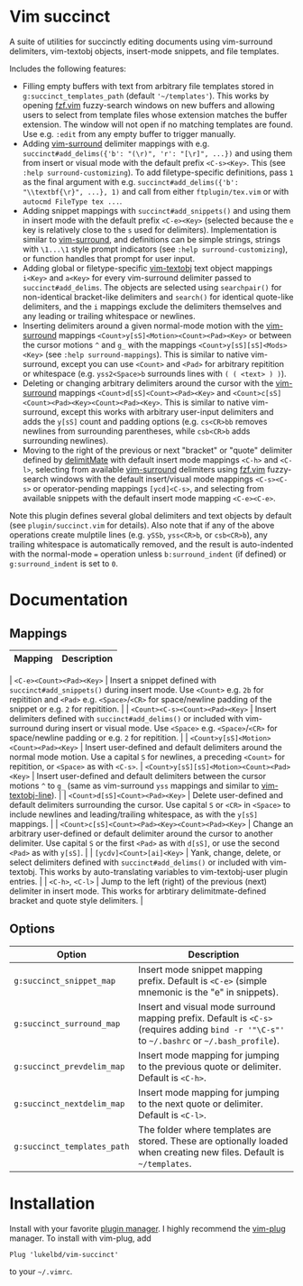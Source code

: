 Vim succinct
============

A suite of utilities for succinctly editing documents using vim-surround delimiters,
vim-textobj objects, insert-mode snippets, and file templates.

Includes the following features:

* Filling empty buffers with text from arbitrary file templates stored in
  `g:succinct_templates_path` (default `'~/templates'`). This works by opening [fzf.vim](https://github.com/junegunn/fzf.vim)
  fuzzy-search windows on new buffers and allowing users to select from template files
  whose extension matches the buffer extension. The window will not open if no matching
  templates are found. Use e.g. `:edit` from any empty buffer to trigger manually.
* Adding [vim-surround](https://github.com/tpope/vim-surround) delimiter mappings with e.g. `succinct#add_delims({'b': "(\r)", 'r': "[\r]", ...})`
  and using them from insert or visual mode with the default prefix `<C-s><Key>`. This
  (see `:help surround-customizing`). To add filetype-specific definitions, pass `1`
  as the final argument with e.g. `succinct#add_delims({'b': "\\textbf{\r}", ...}, 1)`
  and call from either `ftplugin/tex.vim` or with `autocmd FileType tex ...`.
* Adding snippet mappings with `succinct#add_snippets()` and using them in insert
  mode with the default prefix `<C-e><Key>` (selected because the `e` key is relatively
  close to the `s` used for delimiters). Implementation is similar to [vim-surround](https://github.com/tpope/vim-surround),
  and definitions can be simple strings, strings with `\1...\1` style prompt indicators
  (see `:help surround-customizing`), or function handles that prompt for user input.
* Adding global or filetype-specific [vim-textobj](https://github.com/kana/vim-textobj-user) text object mappings `i<Key>` and
  `a<Key>` for every vim-surround delimiter passed to `succinct#add_delims`. The
  objects are selected using `searchpair()` for non-identical bracket-like delimiters
  and `search()` for identical quote-like delimiters, and the `i` mappings exclude
  the delimiters themselves and any leading or trailing whitespace or newlines.
* Inserting delimiters around a given normal-mode motion with the [vim-surround](https://github.com/tpope/vim-surround) mappings
  `<Count>y[sS]<Motion><Count><Pad><Key>` or between the cursor motions `^` and `g_` with the
  mappings `<Count>y[sS][sS]<Mods><Key>` (see `:help surround-mappings`). This is
  similar to native vim-surround, except you can use `<Count>` and `<Pad>` for arbitrary
  repitition or whitespace (e.g. `yss2<Space>b` surrounds lines with `( ( <text> ) )`).
* Deleting or changing arbitrary delimiters around the cursor with the [vim-surround](https://github.com/tpope/vim-surround)
  mappings `<Count>d[sS]<Count><Pad><Key>` and `<Count>c[sS]<Count><Pad><Key><Count><Pad><Key>`.
  This is similar to native vim-surround, except this works with arbitrary user-input
  delimiters and adds the `y[sS]` count and padding options (e.g. `cs<CR>bb` removes
  newlines from surrounding parentheses, while `csb<CR>b` adds surrounding newlines).
* Moving to the right of the previous or next "bracket" or "quote" delimiter defined
  by [delimitMate](https://github.com/Raimondi/delimitMate) with default insert mode mappings `<C-h>` and `<C-l>`, selecting from
  available [vim-surround](https://github.com/tpope/vim-surround) delimiters using [fzf.vim](https://github.com/junegunn/fzf.vim) fuzzy-search windows with the default
  insert/visual mode mappings `<C-s><C-s>` or operator-pending mappings `[ycd]<C-s>`,
  and selecting from available snippets with the default insert mode mapping `<C-e><C-e>`.

Note this plugin defines several global delimiters and text objects by default (see
`plugin/succinct.vim` for details). Also note that if any of the above operations
create mulptile lines (e.g. `ySSb`, `yss<CR>b`, or `csb<CR>b`), any trailing whitespace
is automatically removed, and the result is auto-indented with the normal-mode `=`
operation unless `b:surround_indent` (if defined) or `g:surround_indent` is set to `0`.

Documentation
=============

Mappings
--------

| Mapping | Description |
| ---- | ---- |

| `<C-e><Count><Pad><Key>` | Insert a snippet defined with `succinct#add_snippets()` during insert mode. Use `<Count>` e.g. `2b` for repitition and `<Pad>` e.g. `<Space>`/`<CR>` for space/newline padding of the snippet or e.g. `2` for repitition. |
| `<Count><C-s><Count><Pad><Key>` | Insert delimiters defined with `succinct#add_delims()` or included with vim-surround during insert or visual mode. Use `<Space>` e.g. `<Space>`/`<CR>` for space/newline padding or e.g. `2` for repitition. |
| `<Count>y[sS]<Motion><Count><Pad><Key>` | Insert user-defined and default delimiters around the normal mode motion. Use a capital `S` for newlines, a preceding `<Count>` for repitition, or `<Space>` as with `<C-s>`.
| `<Count>y[sS][sS]<Motion><Count><Pad><Key>` | Insert user-defined and default delimiters between the cursor motions `^` to `g_` (same as vim-surround `yss` mappings and similar to [vim-textobj-line](https://github.com/kana/vim-textobj-line)). |
| `<Count>d[sS]<Count><Pad><Key>` | Delete user-defined and default delimiters surrounding the cursor. Use capital `S` or `<CR>` in `<Space>` to include newlines and leading/trailing whitespace, as with the `y[sS]` mappings. |
| `<Count>c[sS]<Count><Pad><Key><Count><Pad><Key>` | Change an arbitrary user-defined or default delimiter around the cursor to another delimiter. Use capital `S` or the first `<Pad>` as with `d[sS]`, or use the second `<Pad>` as with `y[sS]`. |
| `[ycdv]<Count>[ai]<Key>` | Yank, change, delete, or select delimiters defined with `succinct#add_delims()` or included with vim-textobj. This works by auto-translating variables to vim-textobj-user plugin entries. |
| `<C-h>`, `<C-l>` | Jump to the left (right) of the previous (next) delimiter in insert mode. This works for arbtirary delimitmate-defined bracket and quote style delimiters. |

Options
-------

| Option | Description |
| ---- | ---- |
| `g:succinct_snippet_map` | Insert mode snippet mapping prefix. Default is `<C-e>` (simple mnemonic is the "e" in snippets). |
| `g:succinct_surround_map` | Insert and visual mode surround mapping prefix. Default is `<C-s>` (requires adding `bind -r '"\C-s"'` to `~/.bashrc` or `~/.bash_profile`). |
| `g:succinct_prevdelim_map` | Insert mode mapping for jumping to the previous quote or delimiter. Default is `<C-h>`. |
| `g:succinct_nextdelim_map` | Insert mode mapping for jumping to the next quote or delimiter. Default is `<C-l>`. |
| `g:succinct_templates_path` | The folder where templates are stored. These are optionally loaded when creating new files. Default is `~/templates`. |

Installation
============

Install with your favorite [plugin manager](https://vi.stackexchange.com/q/388/8084).
I highly recommend the [vim-plug](https://github.com/junegunn/vim-plug) manager.
To install with vim-plug, add
```
Plug 'lukelbd/vim-succinct'
```
to your `~/.vimrc`.
